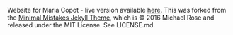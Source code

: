Website for Maria Copot - live version available [here](https://copotm.github.io/). This was forked from the [Minimal Mistakes Jekyll Theme](https://mmistakes.github.io/minimal-mistakes/), which is © 2016 Michael Rose and released under the MIT License. See LICENSE.md.


